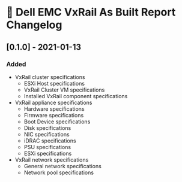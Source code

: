 # :arrows_counterclockwise: Dell EMC VxRail As Built Report Changelog

## [0.1.0] - 2021-01-13
### Added
* VxRail cluster specifications
    * ESXi Host specifications
    * VxRail Cluster VM specifications
    * Installed VxRail component specifications
* VxRail appliance specifications
   * Hardware specifications
   * Firmware specifications
   * Boot Device specifications
   * Disk specifications
   * NIC specifications
   * iDRAC specifications
   * PSU specifications
   * ESXi specifications
* VxRail network specifications
   * General network specifications
   * Network pool specifications

